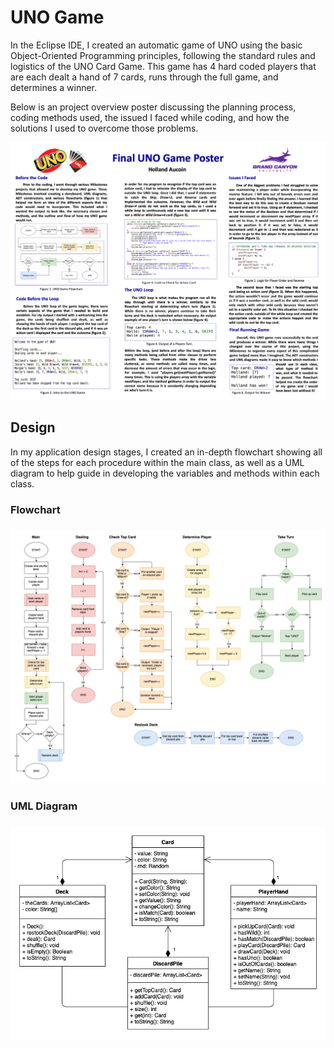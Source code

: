 # UNO Game

In the Eclipse IDE, I created an automatic game of UNO using the basic Object-Oriented Programming principles, following the standard rules and logistics of the UNO Card Game. This game has 4 hard coded players that are each dealt a hand of 7 cards, runs through the full game, and determines a winner.

Below is an project overview poster discussing the planning process, coding methods used, the issued I faced while coding, and how the solutions I used to overcome those problems.

<p align="center">
	<img src="Poster.png" alt="UNO Game Poster"/>
</p>


<h2>Design</h2>

In my application design stages, I created an in-depth flowchart showing all of the steps for each procedure within the main class, as well as a UML diagram to help guide in developing the variables and methods within each class.

<h3>Flowchart<h3>
<p align="center">
	<img src="Flowchart.png" alt="UNO Game Flowchart"/>
</p>

<h3>UML Diagram<h3>
<p align="center">
	<img src="UML.png" alt="UNO Game UML"/>
</p>
